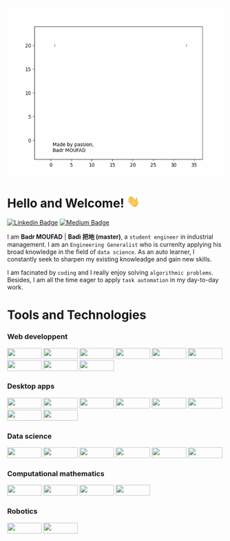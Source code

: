 <div style="display: flex; justify-content: center; margin-bottom: 20px;">
    <img src="animations/animated_badr_moufad_modif.gif" width="600px" height="400px">
</div>



# Hello and Welcome! <img src="animations/wave.gif" width="30px"> 

[![Linkedin Badge](https://img.shields.io/badge/badr-moufad-81391a1a9?style=flat-square&logo=Linkedin&logoColor=white&link=https://www.linkedin.com/in/badr-moufad-81391a1a9/)](https://www.linkedin.com/in/badr-moufad-81391a1a9/)
[![Medium Badge](https://img.shields.io/badge/-@badr-moufad?style=flat-square&labelColor=000000&logo=Medium&link=https://badr-moufad.medium.com/)](https://badr-moufad.medium.com/)


I am **Badr MOUFAD** | **Badì 把地 (master)**, a `student engineer` in industrial management.
I am an `Engineering Generalist` who is currenlty applying his broad knowledge in the field of `data science`. As an auto learner, I constantly seek to sharpen my existing knowleadge and gain new skills. 

I am facinated by `coding` and I really enjoy solving `algorithmic problems`. Besides, I am all the time eager to apply `task automation` in my day-to-day work.


# Tools and Technologies

### Web developpent 

<img src="https://img.shields.io/badge/JavaScript-323330?style=for-the-badge&logo=javascript&logoColor=F7DF1E" height="25px"  width="80px">
<img src="https://img.shields.io/badge/Node.js-339933?style=for-the-badge&logo=nodedotjs&logoColor=white" height="25px"  width="80px">
<img src="https://img.shields.io/badge/React-20232A?style=for-the-badge&logo=react&logoColor=61DAFB" height="25px"  width="80px">
<img src="https://img.shields.io/badge/Redux-593D88?style=for-the-badge&logo=redux&logoColor=white" height="25px"  width="80px">
<img src="https://img.shields.io/badge/Bootstrap-563D7C?style=for-the-badge&logo=bootstrap&logoColor=white" height="25px"  width="80px">
<img src="https://img.shields.io/badge/Material--UI-0081CB?style=for-the-badge&logo=material-ui&logoColor=white" height="25px"  width="80px">
<img src="https://img.shields.io/badge/React_Router-CA4245?style=for-the-badge&logo=react-router&logoColor=white" height="25px"  width="80px">
<img src="https://img.shields.io/badge/firebase-ffca28?style=for-the-badge&logo=firebase&logoColor=black" height="25px"  width="80px">
<img src="https://img.shields.io/badge/Visual_Studio_Code-0078D4?style=for-the-badge&logo=visual%20studio%20code&logoColor=white" height="25px"  width="80px">


### Desktop apps

<img src="https://img.shields.io/badge/JavaScript-323330?style=for-the-badge&logo=javascript&logoColor=F7DF1E" height="25px"  width="80px">
<img src="https://img.shields.io/badge/Node.js-339933?style=for-the-badge&logo=nodedotjs&logoColor=white" height="25px"  width="80px">
<img src="https://img.shields.io/badge/Electron-2B2E3A?style=for-the-badge&logo=electron&logoColor=9FEAF9" height="25px"  width="80px">
<img src="https://img.shields.io/badge/React-20232A?style=for-the-badge&logo=react&logoColor=61DAFB" height="25px"  width="80px">
<img src="https://img.shields.io/badge/Redux-593D88?style=for-the-badge&logo=redux&logoColor=white" height="25px"  width="80px">
<img src="https://img.shields.io/badge/Bootstrap-563D7C?style=for-the-badge&logo=bootstrap&logoColor=white" height="25px"  width="80px">
<img src="https://img.shields.io/badge/Material--UI-0081CB?style=for-the-badge&logo=material-ui&logoColor=white" height="25px"  width="80px">
<img src="https://img.shields.io/badge/Visual_Studio_Code-0078D4?style=for-the-badge&logo=visual%20studio%20code&logoColor=white" height="25px"  width="80px">


### Data science

<img src="https://img.shields.io/badge/Python-3776AB?style=for-the-badge&logo=python&logoColor=white" height="25px"  width="80px">
<img src="https://img.shields.io/badge/Numpy-777BB4?style=for-the-badge&logo=numpy&logoColor=white" height="25px" width="80px">
<img src="https://img.shields.io/badge/Pandas-2C2D72?style=for-the-badge&logo=pandas&logoColor=white" height="25px"  width="80px">
<img src="https://img.shields.io/badge/scikit_learn-F7931E?style=for-the-badge&logo=scikit-learn&logoColor=white" height="25px"  width="80px">
<img src="https://img.shields.io/badge/Plotly-239120?style=for-the-badge&logo=plotly&logoColor=white" height="25px"  width="80px">
<img src="https://img.shields.io/badge/Colab-F9AB00?style=for-the-badge&logo=googlecolab&color=525252" height="25px"  width="80px">


### Computational mathematics

<img src="https://img.shields.io/badge/Python-3776AB?style=for-the-badge&logo=python&logoColor=white" height="25px" width="80px">
<img src="https://img.shields.io/badge/Numpy-777BB4?style=for-the-badge&logo=numpy&logoColor=white" height="25px"  width="80px">
<img src="https://img.shields.io/badge/PyCharm-000000.svg?&style=for-the-badge&logo=PyCharm&logoColor=white" height="25px"  width="80px">
<img src="https://img.shields.io/badge/Plotly-239120?style=for-the-badge&logo=plotly&logoColor=white" height="25px"  width="80px">

### Robotics

<img src="https://img.shields.io/badge/C%2B%2B-00599C?style=for-the-badge&logo=c%2B%2B&logoColor=white" height="25px" width="80px">
<img src="https://img.shields.io/badge/Arduino_IDE-00979D?style=for-the-badge&logo=arduino&logoColor=white" height="25px" width="80px">
